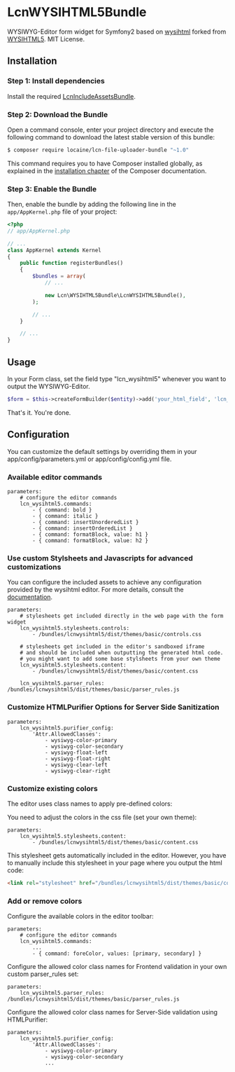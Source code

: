 LcnWYSIHTML5Bundle
==================

WYSIWYG-Editor form widget for Symfony2 based on [wysihtml](http://wysihtml.com/) forked from [WYSIHTML5](http://xing.github.io/wysihtml5/). MIT License.


Installation
------------

### Step 1: Install dependencies

Install the required [LcnIncludeAssetsBundle](https://github.com/FaiblUG/LcnIncludeAssetsBundle).


### Step 2: Download the Bundle

Open a command console, enter your project directory and execute the
following command to download the latest stable version of this bundle:

```bash
$ composer require locaine/lcn-file-uploader-bundle "~1.0"
```

This command requires you to have Composer installed globally, as explained
in the [installation chapter](https://getcomposer.org/doc/00-intro.md)
of the Composer documentation.

### Step 3: Enable the Bundle

Then, enable the bundle by adding the following line in the `app/AppKernel.php`
file of your project:

```php
<?php
// app/AppKernel.php

// ...
class AppKernel extends Kernel
{
    public function registerBundles()
    {
        $bundles = array(
            // ...

            new Lcn\WYSIHTML5Bundle\LcnWYSIHTML5Bundle(),
        );

        // ...
    }

    // ...
}
```

Usage
-----

In your Form class, set the field type "lcn_wysihtml5" whenever you want to output the WYSIWYG-Editor.

```php
$form = $this->createFormBuilder($entity)->add('your_html_field', 'lcn_wysihtml5');
```

That's it. You're done.


Configuration
-------------

You can customize the default settings by overriding them in your app/config/parameters.yml or app/config/config.yml file. 

### Available editor commands

```twig
parameters:
    # configure the editor commands
    lcn_wysihtml5.commands:
        - { command: bold }
        - { command: italic }
        - { command: insertUnorderedList }
        - { command: insertOrderedList }
        - { command: formatBlock, value: h1 }
        - { command: formatBlock, value: h2 }
```

### Use custom Stylsheets and Javascripts for advanced customizations
  
You can configure the included assets to achieve any configuration provided by the wysihtml editor.
For more details, consult the [documentation](http://wysihtml.com/).

```twig
parameters:
    # stylesheets get included directly in the web page with the form widget
    lcn_wysihtml5.stylesheets.controls:
        - /bundles/lcnwysihtml5/dist/themes/basic/controls.css

    # stylesheets get included in the editor's sandboxed iframe
    # and should be included when outputting the generated html code.
    # you might want to add some base stylsheets from your own theme
    lcn_wysihtml5.stylesheets.content:
        - /bundles/lcnwysihtml5/dist/themes/basic/content.css

    lcn_wysihtml5.parser_rules: /bundles/lcnwysihtml5/dist/themes/basic/parser_rules.js
```

### Customize HTMLPurifier Options for Server Side Sanitization

```twig
parameters:
    lcn_wysihtml5.purifier_config:
        'Attr.AllowedClasses':
            - wysiwyg-color-primary
            - wysiwyg-color-secondary
            - wysiwyg-float-left
            - wysiwyg-float-right
            - wysiwyg-clear-left
            - wysiwyg-clear-right
```

### Customize existing colors

The editor uses class names to apply pre-defined colors:

You need to adjust the colors in the css file (set your own theme):
  
```twig
parameters:
    lcn_wysihtml5.stylesheets.content:
        - /bundles/lcnwysihtml5/dist/themes/basic/content.css
```

This stylesheet gets automatically included in the editor.
However, you have to manually include this stylesheet in your page where you output the html code:

```html
<link rel="stylesheet" href="/bundles/lcnwysihtml5/dist/themes/basic/content.css">
```

### Add or remove colors

Configure the available colors in the editor toolbar:

```twig
parameters:
    # configure the editor commands
    lcn_wysihtml5.commands:
        ...
        - { command: foreColor, values: [primary, secondary] }
```

Configure the allowed color class names for Frontend validation in your own custom parser_rules set:

```twig
parameters:
    lcn_wysihtml5.parser_rules: /bundles/lcnwysihtml5/dist/themes/basic/parser_rules.js
```

Configure the allowed color class names for Server-Side validation using HTMLPurifier:

```twig
parameters:
    lcn_wysihtml5.purifier_config:
        'Attr.AllowedClasses':
            - wysiwyg-color-primary
            - wysiwyg-color-secondary
            ...
```
